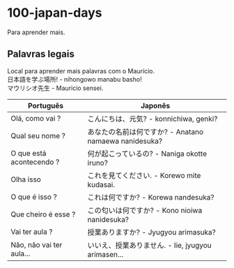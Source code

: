 # 100-japan-days
Para aprender mais.


## Palavras legais

Local para aprender mais palavras com o Maurício.  
日本語を学ぶ場所! - nihongowo manabu basho!  
マウリシオ先生 - Mauricio sensei.

| Português | Japonês |
|-----------|---------|
|  Olá, como vai ?       | こんにちは、元気? - konnichiwa, genki? |
| Qual seu nome ?          | あなたの名前は何ですか? - Anatano namaewa nanidesuka? |
| O que está acontecendo ?          | 何が起こっているの? - Naniga okotte iruno? |
| Olha isso          | これを見てください. - Korewo mite kudasai. |
| O que é isso ?          | これは何ですか? - Korewa nandesuka? |
| Que cheiro é esse ?     | この匂いは何ですか? - Kono nioiwa nanidesuka? |
| Vai ter aula ?          | 授業ありますか? - Jyugyou arimasuka? |
|Não, não vai ter aula...| いいえ、授業ありません. - Iie, jyugyou arimasen... |

